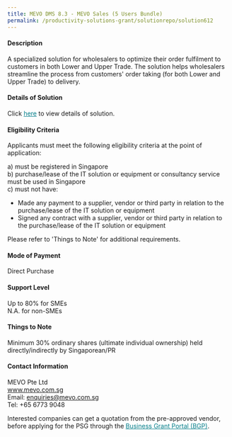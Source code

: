```yaml
---
title: MEVO DMS 8.3 - MEVO Sales (5 Users Bundle)
permalink: /productivity-solutions-grant/solutionrepo/solution612
---
```


#### Description

A specialized solution for wholesalers to optimize their order fulfilment to customers in both Lower and Upper Trade. The solution helps wholesalers streamline the process from customers' order taking (for both Lower and Upper Trade) to delivery.


#### Details of Solution

Click <a href='https://govassist.gobusiness.gov.sg/images/psg/MEVO_20200130_Annex_3_20200625145056_Part_2.pdf' style='color:#037e8a'>here</a> to view details of solution.

#### Eligibility Criteria

Applicants must meet the following eligibility criteria at the point of application:

a) must be registered in Singapore <br>
b) purchase/lease of the IT solution or equipment or consultancy service must be used in Singapore <br>
c) must not have:
- Made any payment to a supplier, vendor or third party in relation to the purchase/lease of the IT solution or equipment
- Signed any contract with a supplier, vendor or third party in relation to the purchase/lease of the IT solution or equipment

Please refer to 'Things to Note' for additional requirements.

#### Mode of Payment
Direct Purchase

#### Support Level
Up to 80% for SMEs <br>
N.A. for non-SMEs

#### Things to Note
Minimum 30% ordinary shares (ultimate individual ownership) held directly/indirectly by Singaporean/PR

#### Contact Information
MEVO Pte Ltd<br>www.mevo.com.sg<br>Email: enquiries@mevo.com.sg<br>Tel: +65 6773 9048

Interested companies can get a quotation from the pre-approved vendor, before applying for the PSG through the <a target='_blank' style='color:#037e8a' href='https://www.businessgrants.gov.sg/'>Business Grant Portal (BGP)</a>.
